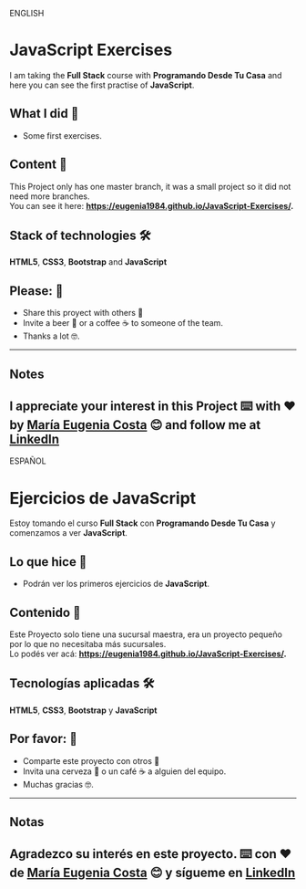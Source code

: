 ENGLISH

# JavaScript Exercises

I am taking the **Full Stack** course with **Programando Desde Tu Casa**  and here you can see the first practise of **JavaScript**.

## What I did 🚀
* Some first exercises.

## Content 🚀
This Project only has one master branch, it was a small project so it did not need more branches. <br>
You can see it here: **https://eugenia1984.github.io/JavaScript-Exercises/.**

## Stack of technologies 🛠️

**HTML5**, **CSS3**, **Bootstrap** and **JavaScript**


## Please: 🎁

* Share this proyect with others 📢
* Invite a beer 🍺 or a coffee ☕  to someone of the team. 
* Thanks a lot 🤓.

---
## Notes
I appreciate your interest in this Project 
⌨️ with ❤️ by [María Eugenia Costa](https://github.com/eugenia1984) 😊 and follow me at [LinkedIn](http://www.linkedin.com/in/maríaeugeniacosta) 
---

ESPAÑOL
# Ejercicios de JavaScript

Estoy tomando el curso **Full Stack** con **Programando Desde Tu Casa** y comenzamos a ver **JavaScript**.

## Lo que hice 🚀
* Podrán ver los primeros ejercicios de **JavaScript**.

## Contenido 🚀
Este Proyecto solo tiene una sucursal maestra, era un proyecto pequeño por lo que no necesitaba más sucursales. <br>
Lo podés ver acá: **https://eugenia1984.github.io/JavaScript-Exercises/.**

## Tecnologías aplicadas 🛠️

**HTML5**, **CSS3**, **Bootstrap** y **JavaScript**


## Por favor: 🎁

* Comparte este proyecto con otros 📢
* Invita una cerveza 🍺 o un café ☕ a alguien del equipo.
* Muchas gracias 🤓.

---
## Notas
Agradezco su interés en este proyecto.
⌨️ con ❤️ de [María Eugenia Costa](https://github.com/eugenia1984) 😊 y sígueme en [LinkedIn](http://www.linkedin.com/in/maríaeugeniacosta)
---